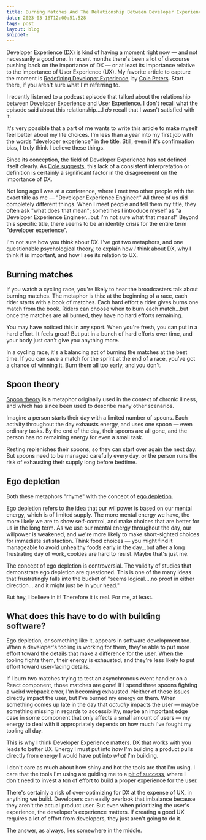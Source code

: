 ```yaml
---
title: Burning Matches And The Relationship Between Developer Experience and User Experience
date: 2023-03-16T12:00:51.528
tags: post
layout: blog
snippet:
---
```


Developer Experience (DX) is kind of having a moment right now — and not necessarily a good one. In recent months there's been a lot of discourse pushing back on the importance of DX — or at least its importance relative to the importance of User Experience (UX). My favorite article to capture the moment is [Redefining Developer Experience][better-dx-article], by [Cole Peters][better-author]. Start there, if you aren't sure what I'm referring to.

I recently listened to a podcast episode that talked about the relationship between Developer Experience and User Experience. I don't recall what the episode said about this relationship....I _do_ recall that I wasn't satisfied with it.

It's very possible that a part of me wants to write this article to make myself feel better about my life choices. I'm less than a year into my first job with the words "developer experience" in the title. Still, even if it's confirmation bias, I truly think I believe these things.

Since its conception, the field of Developer Experience has not defined itself clearly. As [Cole suggests][better-dx-article], this lack of a consistent interpretation or definition is certainly a significant factor in the disagreement on the importance of DX.

Not long ago I was at a conference, where I met two other people with the exact title as me — "Developer Experience Engineer." All three of us did completely different things. When I meet people and tell them my title, they often ask "what does that mean"; sometimes I introduce myself as "a Developer Experience Engineer...but I'm not sure what that means!" Beyond this specific title, there seems to be an identity crisis for the entire term "developer experience".

I'm not sure how you think about DX. I've got two metaphors, and one questionable psychological theory, to explain how _I_ think about DX, why I think it is important, and how I see its relation to UX.

## Burning matches

If you watch a cycling race, you're likely to hear the broadcasters talk about burning matches. The metaphor is this: at the beginning of a race, each rider starts with a book of matches. Each hard effort a rider gives burns one match from the book. Riders can choose when to burn each match...but once the matches are all burned, they have no hard efforts remaining.

You may have noticed this in any sport. When you're fresh, you can put in a hard effort. It feels great! But put in a bunch of hard efforts over time, and your body just can't give you anything more.

In a cycling race, it's a balancing act of burning the matches at the best time. If you can save a match for the sprint at the end of a race, you've got a chance of winning it. Burn them all too early, and you don't.

## Spoon theory

[Spoon theory](https://en.wikipedia.org/wiki/Spoon_theory) is a metaphor originally used in the context of chronic illness, and which has since been used to describe many other scenarios.

Imagine a person starts their day with a limited number of spoons. Each activity throughout the day exhausts energy, and uses one spoon — even ordinary tasks. By the end of the day, their spoons are all gone, and the person has no remaining energy for even a small task.

Resting replenishes their spoons, so they can start over again the next day. But spoons need to be managed carefully every day, or the person runs the risk of exhausting their supply long before bedtime.

## Ego depletion

Both these metaphors "rhyme" with the concept of [ego depletion](https://en.wikipedia.org/wiki/ego_depletion).

Ego depletion refers to the idea that our willpower is based on our mental energy, which is of limited supply. The more mental energy we have, the more likely we are to show self-control, and make choices that are better for us in the long term. As we use our mental energy throughout the day, our willpower is weakened, and we're more likely to make short-sighted choices for immediate satisfaction. Think food choices — you might find it manageable to avoid unhealthy foods early in the day...but after a long frustrating day of work, cookies are hard to resist. Maybe that's just me.

The concept of ego depletion is controversial. The validity of studies that demonstrate ego depletion are questioned. This is one of the many ideas that frustratingly falls into the bucket of "seems logical....no proof in either direction....and it might just be in your head."

But hey, I believe in it! Therefore it is real. For me, at least.

## What does this have to do with building software?

Ego depletion, or something like it, appears in software development too. When a developer's tooling is working for them, they're able to put more effort toward the details that make a difference for the user. When the tooling fights them, their energy is exhausted, and they're less likely to put effort toward user-facing details.

If I burn two matches trying to test an asynchronous event handler on a React component, those matches are gone! If I spend three spoons fighting a weird webpack error, I'm becoming exhausted. Neither of these issues directly impact the user, but I've burned my energy on them. When something comes up late in the day that _actually_ impacts the user — maybe something missing in regards to accessibility, maybe an important edge case in some component that only affects a small amount of users — my energy to deal with it appropriately depends on how much I've fought my tooling all day.

This is why I think Developer Experience matters. DX that works with you leads to better UX. Energy I must put into _how_ I'm building a product pulls directly from energy I would have put into _what_ I'm building.

I don't care as much about how shiny and hot the tools are that I'm using. I care that the tools I'm using are guiding me to a [pit of success](https://blog.codinghorror.com/falling-into-the-pit-of-success/), where I don't need to invest a ton of effort to build a proper experience for the user.

There's certainly a risk of over-optimizing for DX at the expense of UX, in anything we build. Developers can easily overlook that imbalance because they aren't the actual product user. But even when prioritizing the user's experience, the developer's experience matters. If creating a good UX requires a lot of effort from developers, they just aren't going to do it.

The answer, as always, lies somewhere in the middle.

[better-dx-article]: https://begin.com/blog/posts/2023-02-28-redefining-developer-experience
[better-author]: https://mastodon.online/@colepeters
